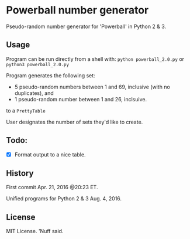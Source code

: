 # Powerball number generator 

Pseudo-random number generator for 'Powerball' in Python 2 & 3.

## Usage 

Program can be run directly from a shell with: 
`python powerball_2.0.py` or `python3 powerball_2.0.py`

Program generates the following set:

* 5 pseudo-random numbers between 1 and 69, inclusive (with no duplicates), and
* 1 pseudo-random number between 1 and 26, inclsuive. 

to a `PrettyTable` 

User designates the number of sets they'd like to create.

## Todo: 
- [x] Format output to a nice table. 

## History 

First commit Apr. 21, 2016 @20:23 ET. 

Unified programs for Python 2 & 3 Aug. 4, 2016.  

## License 

MIT License. 'Nuff said.  
